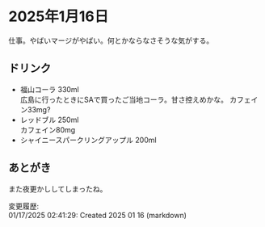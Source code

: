 # 2025年1月16日

仕事。やばいマージがやばい。何とかならなさそうな気がする。

## ドリンク

- 福山コーラ 330ml  
広島に行ったときにSAで買ったご当地コーラ。甘さ控えめかな。
カフェイン33mg?
- レッドブル 250ml  
カフェイン80mg
- シャイニースパークリングアップル 200ml
## あとがき

また夜更かししてしまったね。

変更履歴:  
01/17/2025 02:41:29: Created 2025 01 16 (markdown)  
